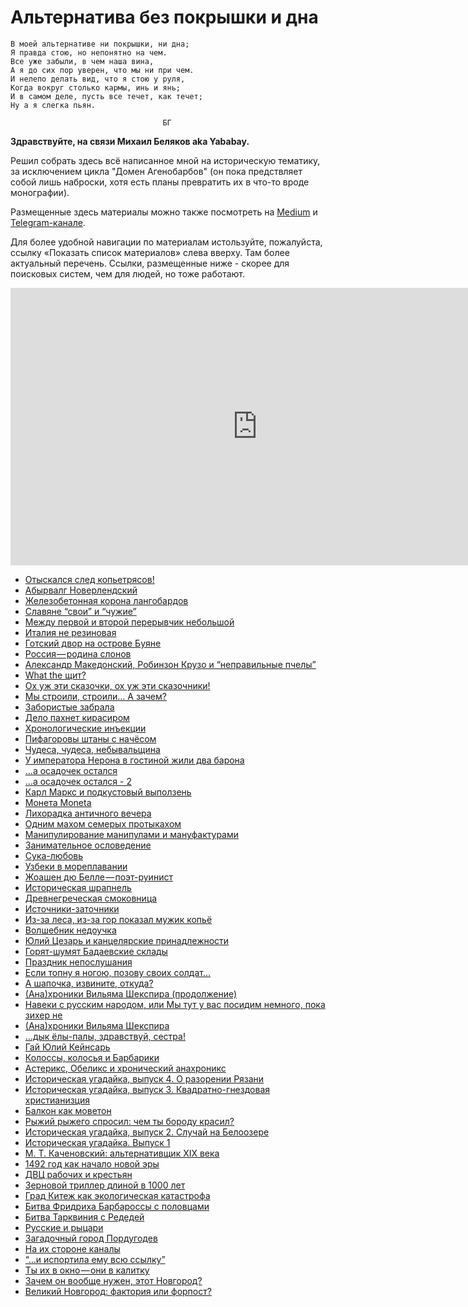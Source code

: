 # Альтернатива без покрышки и дна

```
В моей альтернативе ни покрышки, ни дна;
Я правда стою, но непонятно на чем.
Все уже забыли, в чем наша вина,
А я до сих пор уверен, что мы ни при чем.
И нелепо делать вид, что я стою у руля,
Когда вокруг столько кармы, инь и янь;
И в самом деле, пусть все течет, как течет;
Ну а я слегка пьян. 

                                  БГ
```

**Здравствуйте, на связи Михаил Беляков aka Yababay.**

Решил собрать здесь всё написанное мной на историческую тематику, за
исключением цикла "Домен Агенобарбов" 
(он пока предствляет собой лишь наброски, хотя есть планы превратить их в что-то вроде монографии). 

Размещенные здесь материалы можно также посмотреть 
на [Medium](https://yababay.medium.com) и [Telegram-канале](https://t.me/barn_yababay_ru).

Для более удобной навигации по материалам истользуйте, пожалуйста,
ссылку &laquo;Показать список материалов&raquo; слева вверху. Там более актуальный перечень.
Ссылки, размещенные ниже - скорее для поисковых систем, чем для людей, но тоже работают. 

<iframe width="790" height="444" src="https://www.youtube.com/embed/raoyqp0Z1MM" title="YouTube video player" frameborder="0" allow="accelerometer; autoplay; clipboard-write; encrypted-media; gyroscope; picture-in-picture" allowfullscreen></iframe>

* [Отыскался след копьетрясов!](#2021-12-12-00-00-otyskalsja-sled-kopetrjasov.md)
* [Абырвалг Новерлендский](#2021-12-11-00-00-abyrvalg-noverlendskij.md)
* [Железобетонная корона лангобардов](#2021-12-08-00-00-zhelezobetonnaja-korona-langobardov.md)
* [Славяне “свои” и “чужие”](#2021-12-06-00-00-slavjane-svoi-i-chuzhie.md)
* [Между первой и второй перерывчик небольшой](#2021-11-25-00-00-mezhdu-pervoj-i-vtoroj-pereryvchik-nebolshoj.md)
* [Италия не резиновая](#2021-11-22-00-00-italija-ne-rezinovaja.md)
* [Готский двор на острове Буяне](#2021-11-12-00-00-gotskij-dvor-na-ostrove-bujane.md)
* [Россия — родина слонов](#2021-11-03_-----------------------fff5456a6603.md)
* [Александр Македонский, Робинзон Крузо и “неправильные пчелы”](#2021-10-16_-------------------------------------------------------------a1492ef2064c.md)
* [What the щит?](#2021-09-18_What-the------a6098afd435c.md)
* [Ох уж эти сказочки, ох уж эти сказочники!](#2021-09-13_------------------------------------------3bfdd6942be.md)
* [Мы строили, строили… А зачем?](#2021-09-12_------------------------------7b25f0021903.md)
* [Забористые забрала](#2021-09-11_-------------------196f97d28552.md)
* [Дело пахнет кирасиром](#2021-09-11_----------------------8d661af15b14.md)
* [Хронологические инъекции](#2021-09-11_-------------------------b04f46605836.md)
* [Пифагоровы штаны с начёсом](#2021-09-10_---------------------------599f362f4fed.md)
* [Чудеса, чудеса, небывальщина](#2021-09-09_-----------------------------a81a735e89ce.md)
* [У императора Нерона в гостиной жили два барона](#2021-09-09_-----------------------------------------------8ecf313d0f52.md)
* […а осадочек остался](#2021-09-06_--------------------9987ec4ce3d7.md)
* […а осадочек остался - 2](#2021-09-06_----------------------2-263e328c9bfe.md)
* [Карл Маркс и подкустовый выползень](#2021-09-03_------------------------------------------1-1efcaa13c326.md)
* [Монета Moneta](#2021-09-02_-------Moneta-8949e64e92cb.md)
* [Лихорадка античного вечера](#2021-09-02_---------------------------92113c5b48c0.md)
* [Одним махом семерых протыкахом](#2021-09-01_-------------------------------6542b23ed4ef.md)
* [Манипулирование манипулами и мануфактурами](#2021-08-31_-------------------------------------------e1ca0ec61e55.md)
* [Занимательное ословедение](#2021-08-30_--------------------------1d20666a96d5.md)
* [Сука-любовь](#2021-08-13_------------e05c28ed9f5b.md)
* [Узбеки в мореплавании](#2021-08-13_----------------------62a4af6a9474.md)
* [Жоашен дю Белле — поэт-руинист](#2021-08-12_-------------------------------163d1cf804a2.md)
* [Историческая шрапнель](#2021-08-07_----------------------96cfae7766c5.md)
* [Древнегреческая смоковница](#2021-08-06_---------------------------d003da26205d.md)
* [Источники-заточники](#2021-08-04_--------------------94de0b9cf0b9.md)
* [Из-за леса, из-за гор показал мужик копьё](#2021-07-17_------------------------------------------4380974c2242.md)
* [Волшебник недоучка](#2021-07-11_-------------------561d6b35f798.md)
* [Юлий Цезарь и канцелярские принадлежности](#2021-07-11_------------------------------------------d4f2350d12b.md)
* [Горят-шумят Бадаевские склады](#2021-07-10_------------------------------26315bbe1490.md)
* [Праздник непослушания](#2021-07-05_----------------------2469b3b83daf.md)
* [Если топну я ногою, позову своих солдат…](#2021-07-04_-----------------------------------------61cacb0d7460.md)
* [А шапочка, извините, откуда?](#2021-07-03_-----------------------------91b56a3ea3b1.md)
* [(Ана)хроники Вильяма Шекспира (продолжение)](#2021-07-03_--------------------------------------------2a3bf1967c87.md)
* [Навеки с русским народом, или Мы тут у вас посидим немного, пока зихер не](#2021-07-03_----------------------------------------------------------------------------------c0b901595452.md)
* [(Ана)хроники Вильяма Шекспира](#2021-06-27_------------------------------2197055f7cce.md)
* […дык ёлы-палы, здравствуй, сестра!](#2021-06-27_-----------------------------------bb08d622f220.md)
* [Гай Юлий Кейнсарь](#2021-06-23_------------------9717de6a65b3.md)
* [Колоссы, колосья и Барбарики](#2021-06-21_-----------------------------4d36e1d2c56.md)
* [Астерикс, Обеликс и хронический анахроникс](#2021-06-20_-------------------------------------------18bf69113d2d.md)
* [Историческая угадайка, выпуск 4. О разорении Рязани](#2021-06-20_--------------------------------------------------5--e8500b9d115a.md)
* [Историческая угадайка, выпуск 3. Квадратно-гнездовая христианизция](#2021-06-19_-----------------------------------------------------------------4--93da2bd1913e.md)
* [Балкон как моветон](#2021-06-15_-------------------bab76260e3bf.md)
* [Рыжий рыжего спросил: чем ты бороду красил?](#2021-06-15_--------------------------------------------94471147851.md)
* [Историческая угадайка, выпуск 2. Случай на Белоозере](#2021-06-15_---------------------------------------------------3--66897bb27c6.md)
* [Историческая угадайка. Выпуск 1](#2021-06-14_------------------------------1-fb233c327578.md)
* [М. Т. Каченовский: альтернативщик XIX века](#2021-06-13_----------------------------------XIX------30aba81dad.md)
* [1492 год как начало новой эры](#2021-06-09_1492--------------------------b1cedb1452e6.md)
* [ДВЦ рабочих и крестьян](#2021-06-07_-----------------------7c456b4f2e54.md)
* [Зерновой триллер длиной в 1000 лет](#2021-06-02_--------------------------1000-----6c31e5c89468.md)
* [Град Китеж как экологическая катастрофа](#2021-05-26_----------------------------------------c4acfc33005c.md)
* [Битва Фридриха Барбароссы с половцами](#2021-05-23_--------------------------------------d964d7f75c0d.md)
* [Битва Тарквиния с Редедей](#2021-05-20_--------------------------45b9cde7428a.md)
* [Русские и рыцари](#2021-05-19_-----------------ec388b5f118e.md)
* [Загадочный город Пордугодев](#2021-05-18_----------------------------554fb77d6abd.md)
* [На их стороне каналы](#2021-04-25_---------------------4edb4b818691.md)
* [“…и испортила ему всю ссылку”](#2021-04-20_------------------------------e1a6635a319b.md)
* [Ты их в окно — они в калитку](#2021-04-16_-----------------------------ff9c6c76c361.md)
* [Зачем он вообще нужен, этот Новгород?](#2021-04-15_--------------------------------------15feea19ba28.md)
* [Великий Новгород: фактория или форпост?](#2021-04-09_----------------------------------------20269fa30b95.md)
